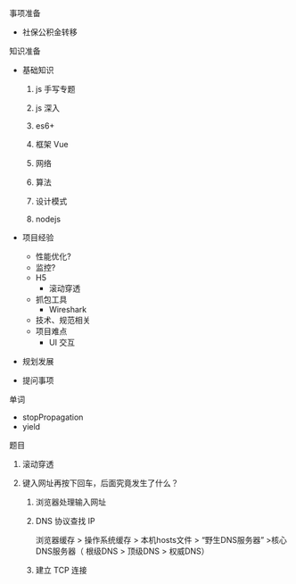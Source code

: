 事项准备

- 社保公积金转移

知识准备

- 基础知识

  1. js 手写专题

  2. js 深入

  3. es6+

  4. 框架 Vue

  5. 网络

  6. 算法
  7. 设计模式

  7. nodejs

- 项目经验
  - 性能优化?
  - 监控?
  - H5 
    - 滚动穿透
  - 抓包工具
    - Wireshark
  - 技术、规范相关
  - 项目难点
    - UI 交互
  
- 规划发展

- 提问事项



单词

- stopPropagation
- yield



题目

1. 滚动穿透

2. 键入网址再按下回车，后面究竟发生了什么？

   1. 浏览器处理输入网址

   2. DNS 协议查找 IP

      浏览器缓存 > 操作系统缓存 > 本机hosts文件 > “野生DNS服务器” >核心DNS服务器（ 根级DNS > 顶级DNS > 权威DNS）

   3. 建立 TCP 连接
